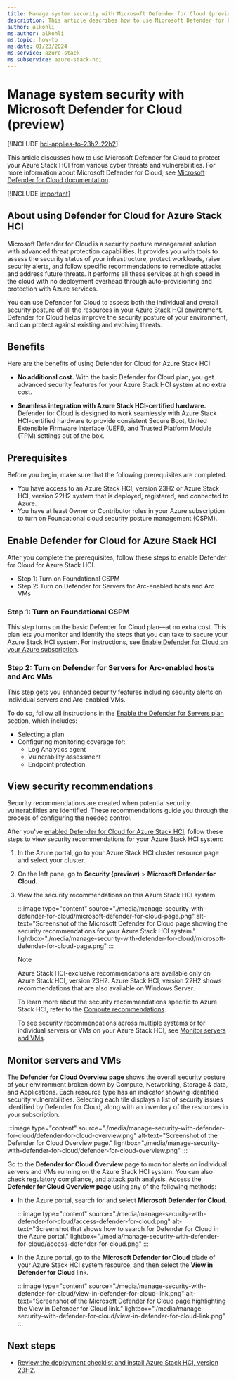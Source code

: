 ```yaml
---
title: Manage system security with Microsoft Defender for Cloud (preview)
description: This article describes how to use Microsoft Defender for Cloud to secure your Azure Stack HCI system (preview).
author: alkohli
ms.author: alkohli
ms.topic: how-to
ms.date: 01/23/2024
ms.service: azure-stack
ms.subservice: azure-stack-hci
---
```


# Manage system security with Microsoft Defender for Cloud (preview)

[!INCLUDE [hci-applies-to-23h2-22h2](../../includes/hci-applies-to-23h2-22h2.md)]

This article discusses how to use Microsoft Defender for Cloud to protect your Azure Stack HCI from various cyber threats and vulnerabilities. For more information about Microsoft Defender for Cloud, see [Microsoft Defender for Cloud documentation](/azure/defender-for-cloud/).

[!INCLUDE [important](../../includes/hci-preview.md)]

## About using Defender for Cloud for Azure Stack HCI

Microsoft Defender for Cloud is a security posture management solution with advanced threat protection capabilities. It provides you with tools to assess the security status of your infrastructure, protect workloads, raise security alerts, and follow specific recommendations to remediate attacks and address future threats. It performs all these services at high speed in the cloud with no deployment overhead through auto-provisioning and protection with Azure services.

You can use Defender for Cloud to assess both the individual and overall security posture of all the resources in your Azure Stack HCI environment. Defender for Cloud helps improve the security posture of your environment, and can protect against existing and evolving threats.

## Benefits

Here are the benefits of using Defender for Cloud for Azure Stack HCI:

- **No additional cost.** With the basic Defender for Cloud plan, you get advanced security features for your Azure Stack HCI system at no extra cost.

- **Seamless integration with Azure Stack HCI-certified hardware.** Defender for Cloud is designed to work seamlessly with Azure Stack HCI-certified hardware to provide consistent Secure Boot, United Extensible Firmware Interface (UEFI), and Trusted Platform Module (TPM) settings out of the box.

## Prerequisites

Before you begin, make sure that the following prerequisites are completed.

- You have access to an Azure Stack HCI, version 23H2 or Azure Stack HCI, version 22H2 system that is deployed, registered, and connected to Azure.
- You have at least Owner or Contributor roles in your Azure subscription to turn on Foundational cloud security posture management (CSPM).

## Enable Defender for Cloud for Azure Stack HCI

After you complete the prerequisites, follow these steps to enable Defender for Cloud for Azure Stack HCI.

- Step 1: Turn on Foundational CSPM
- Step 2: Turn on Defender for Servers for Arc-enabled hosts and Arc VMs

### Step 1: Turn on Foundational CSPM

This step turns on the basic Defender for Cloud plan—at no extra cost. This plan lets you monitor and identify the steps that you can take to secure your Azure Stack HCI system. For instructions, see [Enable Defender for Cloud on your Azure subscription](/azure/defender-for-cloud/connect-azure-subscription#enable-defender-for-cloud-on-your-azure-subscription).

### Step 2: Turn on Defender for Servers for Arc-enabled hosts and Arc VMs

This step gets you enhanced security features including security alerts on individual servers and Arc-enabled VMs.

To do so, follow all instructions in the [Enable the Defender for Servers plan](/azure/defender-for-cloud/tutorial-enable-servers-plan#enable-the-defender-for-servers-plan) section, which includes:

- Selecting a plan
- Configuring monitoring coverage for:
   - Log Analytics agent
   - Vulnerability assessment
   - Endpoint protection

## View security recommendations

Security recommendations are created when potential security vulnerabilities are identified. These recommendations guide you through the process of configuring the needed control.

After you've [enabled Defender for Cloud for Azure Stack HCI](#enable-defender-for-cloud-for-azure-stack-hci), follow these steps to view security recommendations for your Azure Stack HCI system:

1. In the Azure portal, go to your Azure Stack HCI cluster resource page and select your cluster.

1. On the left pane, go to **Security (preview)** > **Microsoft Defender for Cloud**.

1. View the security recommendations on this Azure Stack HCI system.

   :::image type="content" source="./media/manage-security-with-defender-for-cloud/microsoft-defender-for-cloud-page.png" alt-text="Screenshot of the Microsoft Defender for Cloud page showing the security recommendations for your Azure Stack HCI system." lightbox="./media/manage-security-with-defender-for-cloud/microsoft-defender-for-cloud-page.png" :::

   > [!NOTE]
   > Azure Stack HCI-exclusive recommendations are available only on Azure Stack HCI, version 23H2. Azure Stack HCI, version 22H2 shows recommendations that are also available on Windows Server.

   To learn more about the security recommendations specific to Azure Stack HCI, refer to the [Compute recommendations](/azure/defender-for-cloud/recommendations-reference#compute-recommendations).

   To see security recommendations across multiple systems or for individual servers or VMs on your Azure Stack HCI, see [Monitor servers and VMs](#monitor-servers-and-vms).

## Monitor servers and VMs

The **Defender for Cloud Overview page** shows the overall security posture of your environment broken down by Compute, Networking, Storage & data, and Applications. Each resource type has an indicator showing identified security vulnerabilities. Selecting each tile displays a list of security issues identified by Defender for Cloud, along with an inventory of the resources in your subscription.

:::image type="content" source="./media/manage-security-with-defender-for-cloud/defender-for-cloud-overview.png" alt-text="Screenshot of the Defender for Cloud Overview page." lightbox="./media/manage-security-with-defender-for-cloud/defender-for-cloud-overview.png" :::

Go to the **Defender for Cloud Overview** page to monitor alerts on individual servers and VMs running on the Azure Stack HCI system. You can also check regulatory compliance, and attack path analysis. Access the **Defender for Cloud Overview page** using any of the following methods:

- In the Azure portal, search for and select **Microsoft Defender for Cloud**.

   :::image type="content" source="./media/manage-security-with-defender-for-cloud/access-defender-for-cloud.png" alt-text="Screenshot that shows how to search for Defender for Cloud in the Azure portal." lightbox="./media/manage-security-with-defender-for-cloud/access-defender-for-cloud.png" :::

- In the Azure portal, go to the **Microsoft Defender for Cloud** blade of your Azure Stack HCI system resource, and then select the **View in Defender for Cloud** link.

   :::image type="content" source="./media/manage-security-with-defender-for-cloud/view-in-defender-for-cloud-link.png" alt-text="Screenshot of the Microsoft Defender for Cloud page highlighting the View in Defender for Cloud link." lightbox="./media/manage-security-with-defender-for-cloud/view-in-defender-for-cloud-link.png" :::

## Next steps

- [Review the deployment checklist and install Azure Stack HCI, version 23H2](../deploy/deployment-checklist.md).
